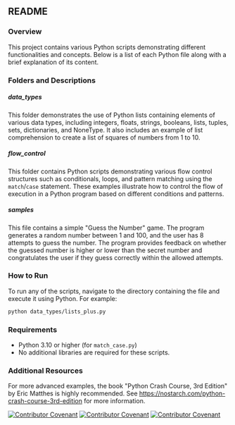 

## README

### Overview
This project contains various Python scripts demonstrating different functionalities and concepts. Below is a list of each Python file along with a brief explanation of its content.

### Folders and Descriptions

##### data_types
This folder demonstrates the use of Python lists containing elements of various data types, including integers, floats, strings, booleans, lists, tuples, sets, dictionaries, and NoneType. It also includes an example of list comprehension to create a list of squares of numbers from 1 to 10.

##### flow_control
This folder contains Python scripts demonstrating various flow control structures such as conditionals, loops, and pattern matching using the `match`/`case` statement. These examples illustrate how to control the flow of execution in a Python program based on different conditions and patterns.

##### samples
This file contains a simple "Guess the Number" game. The program generates a random number between 1 and 100, and the user has 8 attempts to guess the number. The program provides feedback on whether the guessed number is higher or lower than the secret number and congratulates the user if they guess correctly within the allowed attempts.

### How to Run
To run any of the scripts, navigate to the directory containing the file and execute it using Python. For example:
```sh
python data_types/lists_plus.py
```

### Requirements
- Python 3.10 or higher (for `match_case.py`)
- No additional libraries are required for these scripts.

### Additional Resources
For more advanced examples, the book "Python Crash Course, 3rd Edition" by Eric Matthes is highly recommended.
See https://nostarch.com/python-crash-course-3rd-edition for more information.



[![Contributor Covenant](https://img.shields.io/badge/Contributor%20Covenant-v2.0%20adopted-ff69b4.svg)](code_of_conduct_EN.md)
[![Contributor Covenant](https://img.shields.io/badge/Contributor%20Covenant-v2.0%20adopted-ff69b4.svg)](code_of_conduct_ES.md)
[![Contributor Covenant](https://img.shields.io/badge/Contributor%20Covenant-v2.0%20adopted-ff69b4.svg)](code_of_conduct_CA.md) 